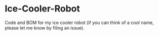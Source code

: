 Ice-Cooler-Robot
================

Code and BOM for my ice cooler robot (if you can think of a cool name, please let me know by filing an issue). 
